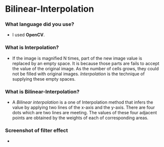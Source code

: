 # Bilinear-Interpolation

### What language did you use?
- I used **OpenCV**.

### What is **Interpolation**?
- If the image is magnified N times, part of the new image value is replaced by an empty space. It is because those parts are fails to accept the value of the original image. As the number of cells grows, they could not be filled with original images. *Interpolation* is the technique of supplying these empty spaces.

### What is **Bilinear-Interpolation**?
- A *Bilinear interpolation* is a one of Interpolation method that infers the value by applying two lines of the x-axis and the y-axis. There are four dots which are two lines are meeting. The values of these four adjacent points are obtained by the weights of each of corresponding areas.

### Screenshot of filter effect
-
